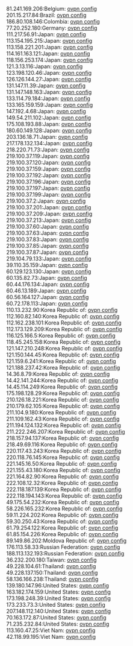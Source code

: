 81.241.169.206:Belgium: [ovpn config](vpn/81_241_169_206.ovpn)  
201.15.217.84:Brazil: [ovpn config](vpn/201_15_217_84.ovpn)  
186.80.108.146:Colombia: [ovpn config](vpn/186_80_108_146.ovpn)  
77.20.252.180:Germany: [ovpn config](vpn/77_20_252_180.ovpn)  
111.217.56.91:Japan: [ovpn config](vpn/111_217_56_91.ovpn)  
113.154.195.215:Japan: [ovpn config](vpn/113_154_195_215.ovpn)  
113.158.221.201:Japan: [ovpn config](vpn/113_158_221_201.ovpn)  
114.161.163.121:Japan: [ovpn config](vpn/114_161_163_121.ovpn)  
118.156.253.174:Japan: [ovpn config](vpn/118_156_253_174.ovpn)  
121.3.13.116:Japan: [ovpn config](vpn/121_3_13_116.ovpn)  
123.198.120.46:Japan: [ovpn config](vpn/123_198_120_46.ovpn)  
126.126.144.27:Japan: [ovpn config](vpn/126_126_144_27.ovpn)  
131.147.11.39:Japan: [ovpn config](vpn/131_147_11_39.ovpn)  
131.147.148.163:Japan: [ovpn config](vpn/131_147_148_163.ovpn)  
133.114.79.184:Japan: [ovpn config](vpn/133_114_79_184.ovpn)  
133.165.159.159:Japan: [ovpn config](vpn/133_165_159_159.ovpn)  
147.192.4.68:Japan: [ovpn config](vpn/147_192_4_68.ovpn)  
149.54.211.102:Japan: [ovpn config](vpn/149_54_211_102.ovpn)  
175.108.193.88:Japan: [ovpn config](vpn/175_108_193_88.ovpn)  
180.60.149.128:Japan: [ovpn config](vpn/180_60_149_128.ovpn)  
203.136.18.71:Japan: [ovpn config](vpn/203_136_18_71.ovpn)  
217.178.132.134:Japan: [ovpn config](vpn/217_178_132_134.ovpn)  
218.220.71.73:Japan: [ovpn config](vpn/218_220_71_73.ovpn)  
219.100.37.119:Japan: [ovpn config](vpn/219_100_37_119.ovpn)  
219.100.37.120:Japan: [ovpn config](vpn/219_100_37_120.ovpn)  
219.100.37.159:Japan: [ovpn config](vpn/219_100_37_159.ovpn)  
219.100.37.192:Japan: [ovpn config](vpn/219_100_37_192.ovpn)  
219.100.37.196:Japan: [ovpn config](vpn/219_100_37_196.ovpn)  
219.100.37.197:Japan: [ovpn config](vpn/219_100_37_197.ovpn)  
219.100.37.199:Japan: [ovpn config](vpn/219_100_37_199.ovpn)  
219.100.37.2:Japan: [ovpn config](vpn/219_100_37_2.ovpn)  
219.100.37.201:Japan: [ovpn config](vpn/219_100_37_201.ovpn)  
219.100.37.209:Japan: [ovpn config](vpn/219_100_37_209.ovpn)  
219.100.37.213:Japan: [ovpn config](vpn/219_100_37_213.ovpn)  
219.100.37.60:Japan: [ovpn config](vpn/219_100_37_60.ovpn)  
219.100.37.63:Japan: [ovpn config](vpn/219_100_37_63.ovpn)  
219.100.37.83:Japan: [ovpn config](vpn/219_100_37_83.ovpn)  
219.100.37.85:Japan: [ovpn config](vpn/219_100_37_85.ovpn)  
219.100.37.87:Japan: [ovpn config](vpn/219_100_37_87.ovpn)  
219.104.79.133:Japan: [ovpn config](vpn/219_104_79_133.ovpn)  
39.110.35.159:Japan: [ovpn config](vpn/39_110_35_159.ovpn)  
60.129.123.130:Japan: [ovpn config](vpn/60_129_123_130.ovpn)  
60.135.82.73:Japan: [ovpn config](vpn/60_135_82_73.ovpn)  
60.44.176.134:Japan: [ovpn config](vpn/60_44_176_134.ovpn)  
60.46.13.189:Japan: [ovpn config](vpn/60_46_13_189.ovpn)  
60.56.164.127:Japan: [ovpn config](vpn/60_56_164_127.ovpn)  
60.72.178.113:Japan: [ovpn config](vpn/60_72_178_113.ovpn)  
110.13.232.90:Korea Republic of: [ovpn config](vpn/110_13_232_90.ovpn)  
112.160.82.140:Korea Republic of: [ovpn config](vpn/112_160_82_140.ovpn)  
112.162.238.101:Korea Republic of: [ovpn config](vpn/112_162_238_101.ovpn)  
112.173.129.209:Korea Republic of: [ovpn config](vpn/112_173_129_209.ovpn)  
116.125.166.5:Korea Republic of: [ovpn config](vpn/116_125_166_5.ovpn)  
118.45.245.158:Korea Republic of: [ovpn config](vpn/118_45_245_158.ovpn)  
121.147.210.248:Korea Republic of: [ovpn config](vpn/121_147_210_248.ovpn)  
121.150.144.45:Korea Republic of: [ovpn config](vpn/121_150_144_45.ovpn)  
121.159.6.241:Korea Republic of: [ovpn config](vpn/121_159_6_241.ovpn)  
121.188.237.42:Korea Republic of: [ovpn config](vpn/121_188_237_42.ovpn)  
14.36.8.79:Korea Republic of: [ovpn config](vpn/14_36_8_79.ovpn)  
14.42.141.244:Korea Republic of: [ovpn config](vpn/14_42_141_244.ovpn)  
14.45.114.249:Korea Republic of: [ovpn config](vpn/14_45_114_249.ovpn)  
175.198.128.29:Korea Republic of: [ovpn config](vpn/175_198_128_29.ovpn)  
210.126.18.221:Korea Republic of: [ovpn config](vpn/210_126_18_221.ovpn)  
210.179.62.105:Korea Republic of: [ovpn config](vpn/210_179_62_105.ovpn)  
211.104.9.180:Korea Republic of: [ovpn config](vpn/211_104_9_180.ovpn)  
211.109.162.43:Korea Republic of: [ovpn config](vpn/211_109_162_43.ovpn)  
211.194.124.132:Korea Republic of: [ovpn config](vpn/211_194_124_132.ovpn)  
211.222.246.207:Korea Republic of: [ovpn config](vpn/211_222_246_207.ovpn)  
218.157.94.137:Korea Republic of: [ovpn config](vpn/218_157_94_137.ovpn)  
218.49.69.116:Korea Republic of: [ovpn config](vpn/218_49_69_116.ovpn)  
220.117.43.243:Korea Republic of: [ovpn config](vpn/220_117_43_243.ovpn)  
220.118.76.145:Korea Republic of: [ovpn config](vpn/220_118_76_145.ovpn)  
221.145.16.50:Korea Republic of: [ovpn config](vpn/221_145_16_50.ovpn)  
221.155.43.180:Korea Republic of: [ovpn config](vpn/221_155_43_180.ovpn)  
221.164.82.90:Korea Republic of: [ovpn config](vpn/221_164_82_90.ovpn)  
222.108.12.32:Korea Republic of: [ovpn config](vpn/222_108_12_32.ovpn)  
222.118.187.139:Korea Republic of: [ovpn config](vpn/222_118_187_139.ovpn)  
222.118.194.143:Korea Republic of: [ovpn config](vpn/222_118_194_143.ovpn)  
49.175.54.232:Korea Republic of: [ovpn config](vpn/49_175_54_232.ovpn)  
58.226.165.232:Korea Republic of: [ovpn config](vpn/58_226_165_232.ovpn)  
59.11.224.202:Korea Republic of: [ovpn config](vpn/59_11_224_202.ovpn)  
59.30.250.43:Korea Republic of: [ovpn config](vpn/59_30_250_43.ovpn)  
61.79.254.122:Korea Republic of: [ovpn config](vpn/61_79_254_122.ovpn)  
61.85.154.226:Korea Republic of: [ovpn config](vpn/61_85_154_226.ovpn)  
89.149.86.202:Moldova Republic of: [ovpn config](vpn/89_149_86_202.ovpn)  
176.113.58.33:Russian Federation: [ovpn config](vpn/176_113_58_33.ovpn)  
188.113.132.193:Russian Federation: [ovpn config](vpn/188_113_132_193.ovpn)  
36.232.200.180:Taiwan: [ovpn config](vpn/36_232_200_180.ovpn)  
49.228.104.61:Thailand: [ovpn config](vpn/49_228_104_61.ovpn)  
49.228.137.150:Thailand: [ovpn config](vpn/49_228_137_150.ovpn)  
58.136.166.238:Thailand: [ovpn config](vpn/58_136_166_238.ovpn)  
139.180.147.96:United States: [ovpn config](vpn/139_180_147_96.ovpn)  
163.182.174.159:United States: [ovpn config](vpn/163_182_174_159.ovpn)  
173.198.248.39:United States: [ovpn config](vpn/173_198_248_39.ovpn)  
173.233.73.3:United States: [ovpn config](vpn/173_233_73_3.ovpn)  
207.148.112.140:United States: [ovpn config](vpn/207_148_112_140.ovpn)  
70.163.172.87:United States: [ovpn config](vpn/70_163_172_87.ovpn)  
71.235.232.84:United States: [ovpn config](vpn/71_235_232_84.ovpn)  
113.160.47.25:Viet Nam: [ovpn config](vpn/113_160_47_25.ovpn)  
42.118.99.195:Viet Nam: [ovpn config](vpn/42_118_99_195.ovpn)  
